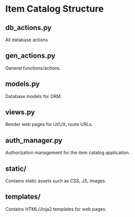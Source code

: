 # Item Catalog Structure

## db_actions.py

All database actions

## gen_actions.py

General functions/actions.

## models.py

Database models for ORM.

## views.py

Render web pages for UI/UX, route URLs.

## auth_manager.py

Authorization management for the item catalog application.

## static/

Contains static assets such as CSS, JS, images.

## templates/

Contains HTML/Jinja2 templates for web pages.
